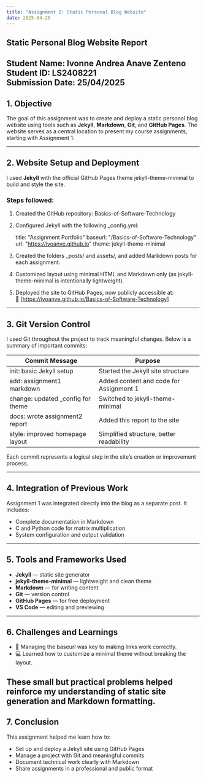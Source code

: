 ```yaml
---
title: "Assignment 2: Static Personal Blog Website"
date: 2025-04-25
---
```

## Static Personal Blog Website Report

**Student Name**: Ivonne Andrea Anave Zenteno  
**Student ID**: LS2408221  
**Submission Date**: 25/04/2025  
---
## 1. Objective

The goal of this assignment was to create and deploy a static personal blog website using tools such as **Jekyll**, **Markdown**, **Git**, and **GitHub Pages**. The website serves as a central location to present my course assignments, starting with Assignment 1.

---
## 2. Website Setup and Deployment

I used **Jekyll** with the official GitHub Pages theme jekyll-theme-minimal to build and style the site.

### Steps followed:

1. Created the GitHub repository: Basics-of-Software-Technology
2. Configured Jekyll with the following _config.yml:

   title: "Assignment Portfolio"
   baseurl: "/Basics-of-Software-Technology"
   url: "https://ivoanve.github.io"
   theme: jekyll-theme-minimal
3. Created the folders _posts/ and assets/, and added Markdown posts for each assignment.
4. Customized layout using minimal HTML and Markdown only (as jekyll-theme-minimal is intentionally lightweight).
5. Deployed the site to GitHub Pages, now publicly accessible at:  
   🔗 [https://ivoanve.github.io/Basics-of-Software-Technology]
---
## 3. Git Version Control

I used Git throughout the project to track meaningful changes. Below is a summary of important commits:

| Commit Message                        | Purpose                                     |
|--------------------------------------|---------------------------------------------|
| init: basic Jekyll setup           | Started the Jekyll site structure           |
| add: assignment1 markdown          | Added content and code for Assignment 1     |
| change: updated _config for theme  | Switched to jekyll-theme-minimal            |
| docs: wrote assignment2 report     | Added this report to the site               |
| style: improved homepage layout    | Simplified structure, better readability    |

Each commit represents a logical step in the site’s creation or improvement process.

---
## 4. Integration of Previous Work

Assignment 1 was integrated directly into the blog as a separate post. It includes:

- Complete documentation in Markdown  
- C and Python code for matrix multiplication  
- System configuration and output validation  
---
## 5. Tools and Frameworks Used

- **Jekyll** — static site generator  
- **jekyll-theme-minimal** — lightweight and clean theme  
- **Markdown** — for writing content  
- **Git** — version control  
- **GitHub Pages** — for free deployment  
- **VS Code** — editing and previewing  
---
## 6. Challenges and Learnings

- 🧩 Managing the baseurl was key to making links work correctly.  
- 💻 Learned how to customize a minimal theme without breaking the layout.  
    
These small but practical problems helped reinforce my understanding of static site generation and Markdown formatting.
---
## 7. Conclusion

This assignment helped me learn how to:

- Set up and deploy a Jekyll site using GitHub Pages  
- Manage a project with Git and meaningful commits  
- Document technical work clearly with Markdown  
- Share assignments in a professional and public format
